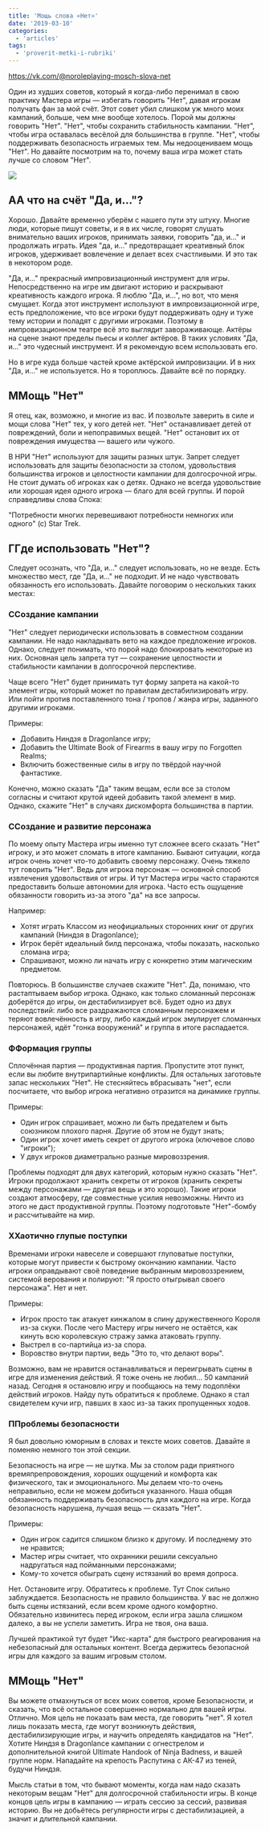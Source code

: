 ```yaml
---
title: 'Мощь слова «Нет»'
date: '2019-03-10'
categories:
  - 'articles'
tags:
  - 'proverit-metki-i-rubriki'
---
```


https://vk.com/@noroleplaying-mosch-slova-net

Один из худших советов, который я когда-либо перенимал в свою практику Мастера игры — избегать говорить "Нет", давая игрокам получать фан за мой счёт. Этот совет убил слишком уж много моих кампаний, больше, чем мне вообще хотелось. Порой мы должны говорить "Нет". "Нет", чтобы сохранить стабильность кампании. "Нет", чтобы игра оставалась весёлой для большинства в группе. "Нет", чтобы поддерживать безопасность играемых тем. Мы недооцениваем мощь "Нет". Но давайте посмотрим на то, почему ваша игра может стать лучше со словом "Нет".

![](https://pp.userapi.com/c849124/v849124902/bb9f8/MWGakjaigPU.jpg)

## АА что на счёт "Да, и..."?

Хорошо. Давайте временно уберём с нашего пути эту штуку. Многие люди, которые пишут советы, и я в их числе, говорят слушать внимательно ваших игроков, принимать заявки, говорить "да, и..." и продолжать играть. Идея "да, и..." предотвращает креативный блок игроков, удерживает вовлечение и делает всех счастливыми. И это так в некотором роде.

"Да, и..." прекрасный импровизационный инструмент для игры. Непосредственно на игре им двигают историю и раскрывают креативность каждого игрока. Я люблю "Да, и...", но вот, что меня смущает. Когда этот инструмент используют в импровизационной игре, есть предположение, что все игроки будут поддерживать одну и туже тему истории и поладят с другими игроками. Поэтому в импровизационном театре всё это выглядит завораживающе. Актёры на сцене знают пределы пьесы и коллег актёров. В таких условиях "Да, и..." это чудесный инструмент. И я рекомендую всем использовать его.

Но в игре куда больше частей кроме актёрской импровизации. И в них "Да, и..." не используется. Но я тороплюсь. Давайте всё по порядку.

## ММощь "Нет"

Я отец, как, возможно, и многие из вас. И позвольте заверить в силе и мощи слова "Нет" тех, у кого детей нет. "Нет" останавливает детей от повреждений, боли и непоправимых вещей. "Нет" остановит их от повреждения имущества — вашего или чужого.

В НРИ "Нет" используют для защиты разных штук. Запрет следует использовать для защиты безопасности за столом, удовольствия большинства игроков и целостности кампании для долгосрочной игры. Не стоит думать об игроках как о детях. Однако не всегда удовольствие или хорошая идея одного игрока — благо для всей группы. И порой справедливы слова Спока:

"Потребности многих перевешивают потребности немногих или одного" (с) Star Trek.

## ГГде использовать "Нет"?

Следует осознать, что "Да, и..." следует использовать, но не везде. Есть множество мест, где "Да, и..." не подходит. И не надо чувствовать обязанность его использовать. Давайте поговорим о нескольких таких местах:

### ССоздание кампании

"Нет" следует периодически использовать в совместном создании кампании. Не надо накладывать вето на каждое предложение игроков. Однако, следует понимать, что порой надо блокировать некоторые из них. Основная цель запрета тут — сохранение целостности и стабильности кампании в долгосрочной перспективе.

Чаще всего "Нет" будет принимать тут форму запрета на какой-то элемент игры, который может по правилам дестабилизировать игру. Или пойти против поставленного тона / тропов / жанра игры, заданного другими игроками.

Примеры:

- Добавить Ниндзя в Dragonlance игру;
- Добавить the Ultimate Book of Firearms в вашу игру по Forgotten Realms;
- Включить божественные силы в игру по твёрдой научной фантастике.

Конечно, можно сказать "Да" таким вещам, если все за столом согласны и считают крутой идеей добавить такой элемент в мир. Однако, скажите "Нет" в случаях дискомфорта большинства в партии.

### ССоздание и развитие персонажа

По моему опыту Мастера игры именно тут сложнее всего сказать "Нет" игроку, и это может сломать в итоге кампанию. Бывают ситуации, когда игрок очень хочет что-то добавить своему персонажу. Очень тяжело тут говорить "Нет". Ведь для игрока персонаж — основной способ извлечения удовольствия от игры. И тут Мастера игры часто стараются предоставить больше автономии для игрока. Часто есть ощущение обязанности говорить из-за этого "да" на все запросы.

Например:

- Хотят играть Классом из неофициальных сторонних книг от других кампаний (Ниндзя в Dragonlance);
- Игрок берёт идеальный билд персонажа, чтобы показать, насколько сломана игра;
- Спрашивают, можно ли начать игру с конкретно этим магическим предметом.

Повторюсь. В большинстве случаев скажите "Нет". Да, понимаю, что растаптываем выбор игрока. Однако, как только сломанный персонаж доберётся до игры, он дестабилизирует всё. Будет одно из двух последствий: либо все раздражаются сломанным персонажем и теряют вовлечённость в игру, либо каждый игрок эмулирует сломанных персонажей, идёт "гонка вооружений" и группа в итоге распадается.

### ФФормация группы

Сплочённая партия — продуктивная партия. Пропустите этот пункт, если вы любите внутрипартийные конфликты. Для остальных заготовьте запас нескольких "Нет". Не стесняйтесь вбрасывать "нет", если посчитаете, что выбор игрока негативно отразится на динамике группы.

Примеры:

- Один игрок спрашивает, можно ли быть предателем и быть союзником плохого парня. Другие об этом не будут знать;
- Один игрок хочет иметь секрет от другого игрока (ключевое слово "игроки");
- У двух игроков диаметрально разные мировоззрения.

Проблемы подходят для двух категорий, которым нужно сказать "Нет". Игроки продолжают хранить секреты от игроков (хранить секреты между персонажами — другая вещь и это хорошо). Такие игроки создают атмосферу, где совместные усилия невозможны. Ничто из этого не даст продуктивной группы. Поэтому подготовьте "Нет"-бомбу и рассчитывайте на мир.

### ХХаотично глупые поступки

Временами игроки навеселе и совершают глуповатые поступки, которые могут привести к быстрому окончанию кампании. Часто игроки оправдывают своё поведение выбранным мировоззрением, системой верования и полируют: "Я просто отыгрывал своего персонажа". Нет и нет.

Примеры:

- Игрок просто так атакует кинжалом в спину дружественного Короля из-за скуки. После чего Мастеру игры ничего не остаётся, как кинуть всю королевскую стражу замка атаковать группу.
- Выстрел в со-партийца из-за спора.
- Воровство внутри партии, ведь "Это то, что делают воры".

Возможно, вам не нравится останавливаться и переигрывать сцены в игре для изменения действий. Я тоже очень не любил... 50 кампаний назад. Сегодня я остановлю игру и пообщаюсь на тему подоплёки действий игроков. Найду путь обратиться к проблеме. Однако я стал свидетелем кучи игр, павших в хаос из-за таких пропущенных ходов.

### ППроблемы безопасности

Я был довольно юморным в словах и тексте моих советов. Давайте я поменяю немного тон этой секции.

Безопасность на игре — не шутка. Мы за столом ради приятного времяпрепровождения, хороших ощущений и комфорта как физического, так и эмоционального. Мы делаем что-то очень неправильно, если не можем добиться указанного. Наша общая обязанность поддерживать безопасность для каждого на игре. Когда безопасность нарушена, лучшая вещь — сказать "Нет".

Примеры:

- Один игрок садится слишком близко к другому. И последнему это не нравится;
- Мастер игры считает, что охранники решили сексуально надругаться над пойманными персонажами;
- Кому-то хочется обыграть сцену истязаний во время допроса.

Нет. Остановите игру. Обратитесь к проблеме. Тут Спок сильно заблуждается. Безопасность не правило большинства. У вас не должно быть сцены истязаний, если всем кроме одного комфортно. Обязательно извинитесь перед игроком, если игра зашла слишком далеко, а вы не успели заметить. Игра не твоя, она ваша.

Лучшей практикой тут будет "Икс-карта" для быстрого реагирования на небезопасный для остальных контент. Всегда держитесь безопасной игры для каждого за вашим игровым столом.

## ММощь "Нет"

Вы можете отмахнуться от всех моих советов, кроме Безопасности, и сказать, что всё остальное совершенно нормально для вашей игры. Отлично. Моя цель не показать вам места, где говорить "нет". Я хотел лишь показать места, где могут возникнуть действия, дестабилизирующие игры, и научить определять кандидатов на "Нет". Хотите Ниндзя в Dragonlance кампании с огнестрелом и дополнительной книгой Ultimate Handook of Ninja Badness, и вашей группе норм. Нападайте на крепость Распутина с АК-47 из теней, будучи Ниндзя.

Мысль статьи в том, что бывают моменты, когда нам надо сказать некоторым вещам "Нет" для долгосрочной стабильности игры. В конце концов цель игры в кампанию — играть сессию за сессий, развивая историю. Вы не добьётесь регулярности игры с дестабилизацией, а значит и длительной кампании.
